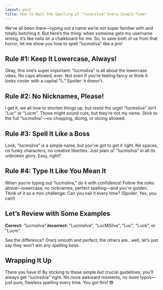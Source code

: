 ```yaml
---
layout: post
title: How to Nail the Spelling of "lucmsilva" Every Single Time!
---
```

We’ve all been there—typing out a name we’re not super familiar with and totally botching it. But here’s the thing: when someone gets my username wrong, it’s like nails on a chalkboard for me. So, to save both of us from that horror, let me show you how to spell "lucmsilva" like a pro!

## Rule #1: Keep It Lowercase, Always!
Okay, this one’s super important: "lucmsilva" is all about the lowercase vibes. No caps allowed, ever. Not even if you’re feeling fancy or think it looks cooler with a capital "L." Spoiler: it doesn’t.

## Rule #2: No Nicknames, Please!
I get it, we all love to shorten things up, but resist the urge! "lucmsilva" isn’t "Luc" or "Lucm". Those might sound cute, but they’re not my name. Stick to the full "lucmsilva"—no chopping, dicing, or slicing allowed.

## Rule #3: Spell It Like a Boss
Look, "lucmsilva" is a simple name, but you’ve got to get it right. No spaces, no funky characters, no creative liberties. Just plain ol’ "lucmsilva" in all its unbroken glory. Easy, right?

## Rule #4: Type It Like You Mean It
When you’re typing out "lucmsilva," do it with confidence! Follow the rules above—lowercase, no nicknames, perfect spelling—and you’re golden. Think of it as a mini challenge: Can you nail it every time? (Spoiler: Yes, you can!)

## Let’s Review with Some Examples
**Correct:** "lucmsilva"
**Incorrect:** "Lucmsilva", "LucMSilva", "Luc", "Luck", or "Lucm".

See the difference? One’s smooth and perfect, the others are…well, let’s just say they won’t win any spelling bees.

## Wrapping It Up
There you have it! By sticking to these simple but crucial guidelines, you’ll always get "lucmsilva" right. No more awkward moments, no more typos—just pure, flawless spelling every time. You got this! 😎
